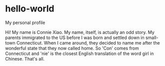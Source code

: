 # hello-world
My personal profile

Hi! My name is Connie Xiao.
My name, itself, is actually an odd story.
My parents immigrated to the US before I was born and settled down in small-town Connecticut. 
When I came around, they decided to name me after the wonderful state that they now called home.
So 'Con' comes from Connecticut and 'nie' is the closest English translation of the word girl in Chinese.
That's all. 

